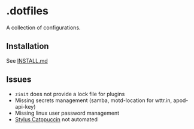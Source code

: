 # .dotfiles

A collection of configurations.

## Installation

See [INSTALL.md](INSTALL.md)

## Issues

- `zinit` does not provide a lock file for plugins
- Missing secrets management (samba, motd-location for wttr.in, apod-api-key)
- Missing linux user password management
- [Stylus Catppuccin](https://catppuccin-userstyles-customizer.uncenter.dev) not automated
